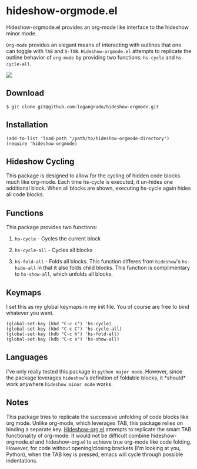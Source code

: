 hideshow-orgmode.el
===================

Hideshow-orgmode.el provides an org-mode like interface to the
hideshow minor mode.

`Org-mode` provides an elegant means of interacting with outlines that one can toggle with `TAB` and `S-TAB`. `Hideshow-orgmode.el` attempts to replicate the outline behavior of `org-mode` by providing two functions: `hs-cycle` and `hs-cycle-all`.

![](https://github.com/logangrado/hideshow-orgmode/blob/master/gif/hs-cycle-all.gif)

## Download

	$ git clone git@github.com:logangrado/hideshow-orgmode.git

## Installation

	(add-to-list 'load-path "/path/to/hideshow-orgmode-directory")
    (require 'hideshow-orgmode)

## Hideshow Cycling

This package is designed to allow for the cycling of hidden code blocks much like org-mode. Each time hs-cycle is executed, it un-hides one additional block. When all blocks are shown, executing hs-cycle again hides all code blocks.

## Functions

This package provides two functions:

1. `hs-cycle` - Cycles the current block
	
2. `hs-cycle-all` - Cycles all blocks

3. `hs-fold-all` - Folds all blocks. 
This function differes from `hideshow`'s `hs-hide-all` in that it also folds child blocks. This function is complimentary to `hs-show-all`, which unfolds all blocks.

## Keymaps

I set this as my global keymaps in my init file. You of course are free to bind whatever you want.

	(global-set-key (kbd "C-c c") 'hs-cycle)
	(global-set-key (kbd "C-c C") 'hs-cycle-all)
	(global-set-key (kdb "C-c h") 'hs-fold-all)
	(global-set-key (kdb "C-c s") 'hs-show-all)
	
## Languages

I've only really tested this package in `python major mode`. However, since the package leverages `hideshow`'s definition of foldable blocks, it \*should\* work anywhere `hideshow minor mode` works.

## Notes

This package tries to replicate the successive unfolding of code blocks like org mode. Unlike org-mode, which leverages TAB, this package relies on binding a separate key. [Hideshow-org.el](https://github.com/shanecelis/hideshow-org) attempts to replicate the smart TAB functionality of org-mode. It would not be difficult combine hideshow-orgmode.el and hideshow-org.el to achieve true org-mode like code folding. However, for code without opening/closing brackets (I'm looking at you, Python), when the TAB key is pressed, emacs will cycle through possible indentations.
